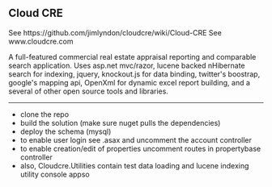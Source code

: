 <h2>Cloud CRE</h2>
<p>
  See https://github.com/jimlyndon/cloudcre/wiki/Cloud-CRE
  See www.cloudcre.com
</p>
<p>
A full-featured commercial real estate appraisal reporting and comparable search 
application. Uses asp.net mvc/razor, lucene backed nHibernate search for indexing, 
jquery, knockout.js for data binding, twitter's boostrap, google's mapping api, 
OpenXml for dynamic excel report building, and a several of other open source tools
and libraries.
</p>
<hr>
<ul>
<li>clone the repo</li>
<li>build the solution (make sure nuget pulls the dependencies)</li>
<li>deploy the schema (mysql)</li>
<li>to enable user login see .asax and uncomment the account controller</li>
<li>to enable creation/edit of properties uncomment routes in propertybase controller</li>
<li>also, Cloudcre.Utilities contain test data loading and lucene indexing utility console appso</li>
</ul>